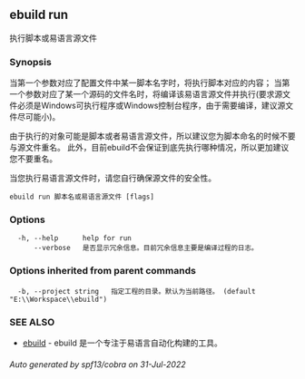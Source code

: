 ## ebuild run

执行脚本或易语言源文件

### Synopsis

当第一个参数对应了配置文件中某一脚本名字时，将执行脚本对应的内容；
当第一个参数对应了某一个源码的文件名时，将编译该易语言源文件并执行(要求源文件必须是Windows可执行程序或Windows控制台程序，由于需要编译，建议源文件尽可能小)。

由于执行的对象可能是脚本或者易语言源文件，所以建议您为脚本命名的时候不要与源文件重名。
此外，目前ebuild不会保证到底先执行哪种情况，所以更加建议您不要重名。

当您执行易语言源文件时，请您自行确保源文件的安全性。


```
ebuild run 脚本名或易语言源文件 [flags]
```

### Options

```
  -h, --help      help for run
      --verbose   是否显示冗余信息。目前冗余信息主要是编译过程的日志。
```

### Options inherited from parent commands

```
  -b, --project string   指定工程的目录。默认为当前路径。 (default "E:\\Workspace\\ebuild")
```

### SEE ALSO

* [ebuild](ebuild.md)	 - ebuild 是一个专注于易语言自动化构建的工具。

###### Auto generated by spf13/cobra on 31-Jul-2022
